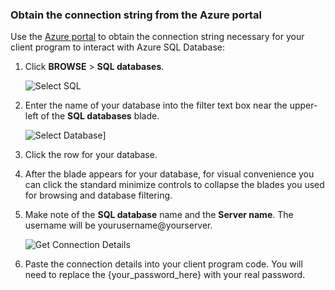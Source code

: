 <!--
includes/sql-database-include-connection-string-20-portalshots.md

Latest Freshness check:  2015-09-02 , GeneMi.

## Connection string
-->


### Obtain the connection string from the Azure portal
Use the [Azure portal](https://portal.azure.com/) to obtain the connection string necessary for your client program to interact with Azure SQL Database:

1. Click **BROWSE** > **SQL databases**.
   
    ![Select SQL](./media/sql-database-include-connection-string-20-portalshots/connection-string-select-sql.png)
2. Enter the name of your database into the filter text box near the upper-left of the **SQL databases** blade.
   
    ![Select Database](./media/sql-database-include-connection-string-20-portalshots/connection-string-select-database.PNG)]
3. Click the row for your database.
4. After the blade appears for your database, for visual convenience you can click the standard minimize controls to collapse the blades  you used for browsing and database filtering.
5. Make note of the **SQL database** name and the **Server name**.  The username will be yourusername@yourserver.
   
    ![Get Connection Details](./media/sql-database-include-connection-string-20-portalshots/connection-string-details.PNG)
6. Paste the connection details into your client program code.  You will need to replace the {your_password_here} with your real password.

<!--
Could not find a good link for PHP

For more information, see:<br/>[Connection Strings and Configuration Files](https://msdn.microsoft.com/library/ms378428.aspx).
-->


<!-- Image references. -->

[1-select-sql]: ./media/sql-database-include-connection-string-20-portalshots/connection-string-select-sql.png

[2-select-database]: ./media/sql-database-include-connection-string-20-portalshots/connection-string-select-database.PNG

[3-get-connection-details]: ./media/sql-database-include-connection-string-20-portalshots/connection-string-details.PNG


<!--
These three includes/ files are a sequenced set, but you can pick and choose:

includes/sql-database-include-connection-string-20-portalshots.md
includes/sql-database-include-connection-string-30-compare.md
includes/sql-database-include-connection-string-40-config.md
-->
